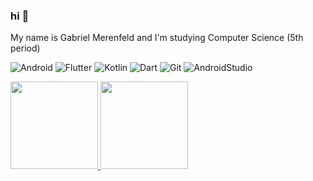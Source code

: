 ### hi 👋
My name is Gabriel Merenfeld and I'm studying Computer Science (5th period)

![Android](https://img.shields.io/badge/Android-25A162?style=for-the-badge&logo=android&logoColor=white)
![Flutter](https://img.shields.io/badge/Flutter-02569B.svg?style=for-the-badge&logo=Flutter&logoColor=white)
![Kotlin](https://img.shields.io/badge/Kotlin-0095D5?&style=for-the-badge&logo=kotlin&logoColor=white)
![Dart](https://img.shields.io/badge/Dart-0175C2.svg?style=for-the-badge&logo=Dart&logoColor=white)
![Git](https://img.shields.io/badge/git-%23F05033.svg?style=for-the-badge&logo=git&logoColor=white)
![AndroidStudio](https://img.shields.io/badge/Android%20Studio-25A162.svg?style=for-the-badge&logo=Android-Studio&logoColor=white)

<div>
<a href="https://github.com/merenfeldg">
<img height="140em" src="https://github-readme-stats.vercel.app/api/top-langs/?username=merenfeldg&layout=compact&langs_count=7&theme=nord"/>
<img height="140em" src="https://github-readme-stats.vercel.app/api?username=merenfeldg&show_icons=true&theme=nord&include_all_commits=true&count_private=true"/>
</div>

